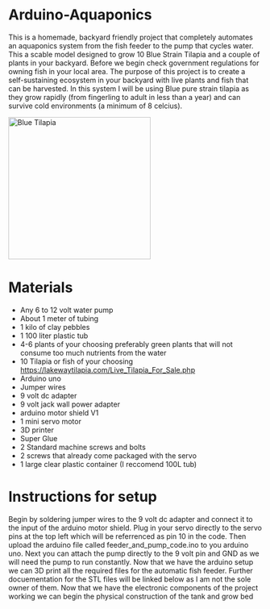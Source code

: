 # Arduino-Aquaponics
This is a homemade, backyard friendly project that completely automates an aquaponics system from the fish feeder to the pump that cycles water. This a scable model designed to grow 10 Blue Strain Tilapia and a couple of plants in your backyard. Before we begin check government regulations for owning fish in your local area. The purpose of this project is to create a self-sustaining ecosystem in your backyard with live plants and fish that can be harvested. In this system I will be using Blue pure strain tilapia as they grow rapidly (from fingerling to adult in less than a year) and can survive cold environments (a minimum of 8 celcius). 


<img width="282" alt="Blue Tilapia" src="https://user-images.githubusercontent.com/81518926/134826893-5649e56d-c411-4fbd-8405-54030dd40dd5.png">

# Materials
* Any 6 to 12 volt water pump
* About 1 meter of tubing
* 1 kilo of clay pebbles
* 1 100 liter plastic tub
* 4-6 plants of your choosing preferably green plants that will not consume too much nutrients from the water
* 10 Tilapia or fish of your choosing https://lakewaytilapia.com/Live_Tilapia_For_Sale.php 
* Arduino uno
* Jumper wires
* 9 volt dc adapter
* 9 volt jack wall power adapter
* arduino motor shield V1
* 1 mini servo motor
* 3D printer
* Super Glue
* 2 Standard machine screws and bolts
* 2 screws that already come packaged with the servo
* 1 large clear plastic container (I reccomend 100L tub)

# Instructions for setup
Begin by soldering jumper wires to the 9 volt dc adapter and connect it to the input of the arduino motor shield. Plug in your servo directly to the servo pins at the top left which will be referrenced as pin 10 in the code. Then upload the arduino file called feeder_and_pump_code.ino to you arduino uno. Next you can attach the pump directly to the 9 volt pin and GND as we will need the pump to run constantly. Now that we have the arduino setup we can 3D print all the required files for the automatic fish feeder. Further docuementation for the STL files will be linked below as I am not the sole owner of them. Now that we have the electronic components of the project working we can begin the physical construction of the tank and grow bed
